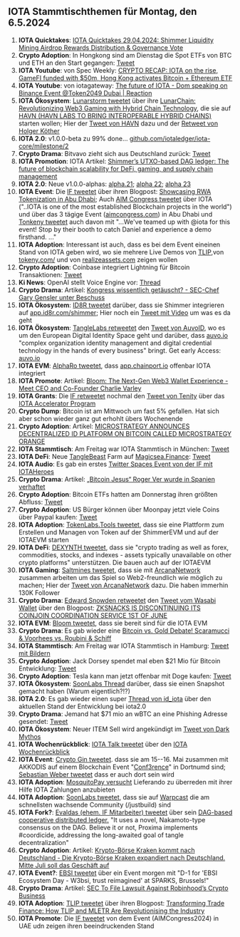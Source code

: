 ## IOTA Stammtischthemen für Montag, den 6.5.2024

1. **IOTA Quicktakes**: [IOTA Quicktakes 29.04.2024: Shimmer Liquidity Mining Airdrop Rewards Distribution & Governance Vote](https://youtu.be/D0GOMWOwuF4?si=LrexbtKF_rEBmxUh)
2. **Crypto Adoption**: In Hongkong sind am Dienstag die Spot ETFs von BTC und ETH an den Start gegangen: [Tweet](https://x.com/blocktrainer/status/1785247933987762546)
3. **IOTA Youtube**: von Spec Weekly: [CRYPTO RECAP: IOTA on the rise, GameFI funded with $50m, Hong Kong activates Bitcoin + Ethereum ETF](https://www.youtube.com/watch?v=j1lQCkgXI_0)
4. **IOTA Youtube**: von iotagateway: [The future of IOTA - Dom speaking on Binance Event @Token2049 Dubai | Reaction](https://www.youtube.com/watch?v=ywYJJIpTcuI)
5. **IOTA Ökosystem**: [Lunarstorm tweetet](https://x.com/lunarstorm_web3/status/1785248635954872337) über ihre [LunarChain: Revolutionizing Web3 Gaming with Hybrid Chain Technology](https://lunarstorm.io/news/introducing-lunar-chain-revolutionizing-web3-gaming-with-hybrid-chain-technology), die sie auf [HAVN (HAVN LABS TO BRING INTEROPERABLE HYBRID CHAINS)](https://twitter.com/HAVN_network) starten wollen; Hier der [Tweet von HAVN](https://x.com/HAVN_network/status/1785248723217400032) dazu und der [Retweet von Holger Köther](https://x.com/HolgerKoether/status/1785254691036631250) 
6. **IOTA 2.0**: v1.0.0-beta zu 99% done... [github.com/iotaledger/iota-core/milestone/2](https://github.com/iotaledger/iota-core/milestone/2)
7. **Crypto Drama**: Bitvavo zieht sich aus Deutschland zurück: [Tweet](https://x.com/bitcoin2go/status/1785258816558223478)
8. **IOTA Promotion**: IOTA Artikel: [Shimmer’s UTXO-based DAG ledger: The future of blockchain scalability for DeFi, gaming, and supply chain management](https://chainaffairs.com/shimmers-utxo-based-dag-ledger-the-future-of-blockchain-scalability-for-defi-gaming-and-supply-chain-management/)
9. **IOTA 2.0**: Neue v1.0.0-alphas: [alpha.21](https://github.com/iotaledger/iota-core/releases/tag/v1.0.0-alpha.21); [alpha 22](https://github.com/iotaledger/iota-core/releases/tag/v1.0.0-alpha.22); [alpha 23](https://github.com/iotaledger/iota-core/releases/tag/v1.0.0-alpha.23)
10. **IOTA Event**: Die [IF tweetet](https://x.com/iota/status/1785293036638876044) über ihren Blogpost: [Showcasing RWA Tokenization in Abu Dhabi](https://blog.iota.org/iota-aim-congress-2024/); Auch [AIM Congress tweetet](https://x.com/AIM_Congress/status/1784968383919739208) über IOTA ("..IOTA is one of the most established Blockchain projects in the world") und über das 3 tägige Event ([aimcongress.com](https://aimcongress.com/)) in Abu Dhabi und [Tonkeny tweetet](https://x.com/TokenySolutions/status/1785942300650016934) auch davon mit "...We've teamed up with 
@iota for this event! Stop by their booth to catch Daniel and experience a demo firsthand. ..."
11. **IOTA Adoption**: Interessant ist auch, dass es bei dem Event eineinen Stand von IOTA geben wird, wo sie mehrere Live Demos von [TLIP](https://www.tlip.io/),von [tokeny.com/](https://tokeny.com/) und von [realizeassets.com](https://www.realizeassets.com/) zeigen wollen
12. **Crypto Adoption**: Coinbase integriert Lightning für Bitcoin Transaktionen: [Tweet](https://x.com/coinbase/status/1785309426691273092)
13. **Ki News**: OpenAI stellt Voice Engine vor: [Thread](https://x.com/hey_madni/status/1784982570482155808)
14. **Crypto Drama**: Artikel: [Kongress wissentlich getäuscht? - SEC-Chef Gary Gensler unter Beschuss](https://www.btc-echo.de/schlagzeilen/sec-chef-gary-gensler-unter-beschuss-183522/)
15. **IOTA Ökosystem**: [ID8R tweetet](https://x.com/ID8R_com/status/1785646618899005525) darüber, dass sie Shimmer integrieren auf [app.id8r.com/shimmer](https://app.id8r.com/shimmer); Hier noch ein [Tweet mit Video](https://x.com/ID8R_com/status/1786372871687995619) um was es da geht
16. **IOTA Ökosystem**: [TangleLabs retweetet](https://x.com/Tangle_Labs/status/1785670555892424785) den [Tweet von AuvoID](https://x.com/AuvoDigital/status/1785669437279936897), wo es um den European Digital Identity Space geht und darüber, dass [auvo.io](https://www.auvo.io/) "complex organization identity management and digital credential technology in the hands of every business" bringt. Get early Access: [auvo.io](https://www.auvo.io/)
17. **IOTA EVM**: [AlphaRo tweetet](), dass [app.chainport.io](https://app.chainport.io/) offenbar IOTA integriert
18. **IOTA Promote**: Artikel: [Bloom: The Next-Gen Web3 Wallet Experience - Meet CEO and Co-Founder Charlie Varley](https://blockster.com/bloom-the-next-gen-web3-wallet-experience-meet-ceo-and-co-founder-charlie-varley)
19. **IOTA Grants**: Die [IF retweetet](https://x.com/iota/status/1785540278444499295) nochmal den [Tweet von Tenity](https://x.com/tenity_global/status/1785466665913766195) über das [IOTA Accelerator Program](https://www.tenity.com/programs/iota-apac-accelerator?hss_channel=tw-748546152182779904)
20. **Crypto Dump**: Bitcoin ist am Mittwoch um fast 5% gefallen. Hat sich aber schon wieder ganz gut erhohlt übers Wochenende
21. **Crypto Adoption**: Artikel: [MICROSTRATEGY ANNOUNCES DECENTRALIZED ID PLATFORM ON BITCOIN CALLED MICROSTRATEGY ORANGE](https://bitcoinmagazine.com/business/microstrategy-announces-decentralized-id-platform-on-bitcoin-called-microstrategy-orange)
22. **IOTA Stammtisch**: Am Freitag war IOTA Stammtisch in München: [Tweet](https://x.com/IotaMunchen/status/1784882047338590607)
23. **IOTA DeFi**: Neue [TangleBeast](https://twitter.com/tanglebeasts) Farm auf [Magicsea.Finance](https://magicsea.finance/home): [Tweet](https://x.com/MagicSeaDEX/status/1786274492936782020)
24. **IOTA Audio**: Es gab ein erstes [Twitter Spaces Event von der IF mit IOTAHeroes](https://x.com/iota/status/1786002107344028091)
25. **Crypto Drama**: Artikel: [„Bitcoin Jesus“ Roger Ver wurde in Spanien verhaftet](https://bitcoinblog.de/2024/05/02/bitcoin-jesus-roger-ver-in-spanien-verhaftet/)
26. **Crypto Adoption**: Bitcoin ETFs hatten am Donnerstag ihren größten Abfluss: [Tweet](https://x.com/rovercrc/status/1786020314457030680)
27. **Crypto Adoption**: US Bürger können über Moonpay jetzt viele Coins über Paypal kaufen: [Tweet](https://x.com/AltcoinDailyio/status/1786150698536878146)
28. **IOTA Adoption**: [TokenLabs.Tools tweetet](https://x.com/TokenLabsTools/status/1785722361154601313), dass sie eine Plattform zum Erstellen und Managen von Token auf der ShimmerEVM und auf der IOTAEVM starten
29. **IOTA DeFi**: [DEXYNTH tweetet](https://x.com/DEXYNTH/status/1786298396669829453), dass sie "crypto trading as well as forex, commodities, stocks, and indexes - assets typically unavailable on other crypto platforms" unterstützen. Die bauen auch auf der IOTAEVM
30. **IOTA Gaming**: [Saltmines tweetet](https://x.com/SaltminesCo/status/1786310924267356299), dass sie mit [ArcanaNetwork](https://twitter.com/ArcanaNetwork) zusammen arbeiten um das Spiel so Web2-freundlich wie möglich zu machen; Hier der [Tweet von ArcanaNetwork](https://x.com/ArcanaNetwork/status/1786440583612969068) dazu. Die haben immerhin 130K Follower
31. **Crypto Drama**: [Edward Snowden retweetet](https://x.com/Snowden/status/1786170805728039127) den [Tweet vom Wasabi Wallet](https://x.com/wasabiwallet/status/1786083838415769673) über den Blogpost: [ZKSNACKS IS DISCONTINUING ITS COINJOIN COORDINATION SERVICE 1ST OF JUNE](https://blog.wasabiwallet.io/zksnacks-is-discontinuing-its-coinjoin-coordination-service-1st-of-june/)
32. **IOTA EVM**: [Bloom tweetet](https://x.com/bloomwalletio/status/1786439801467744486), dass sie bereit sind für die IOTA EVM
33. **Crypto Drama**: Es gab wieder eine [Bitcoin vs. Gold Debate! Scaramucci & Voorhees vs. Roubini & Schiff](https://www.youtube.com/watch?v=kZFmgfCakXc)
34. **IOTA Stammtisch**: Am Freitag war IOTA Stammtisch in Hamburg: [Tweet mit Bildern](https://x.com/TanglenautX/status/1786807742448964012)
35. **Crypto Adoption**: Jack Dorsey spendet mal eben $21 Mio für Bitcoin Entwicklung: [Tweet](https://x.com/BTC_Archive/status/1786749579263615113)
36. **Crypto Adoption**: Tesla kann man jetzt offenbar mit Doge kaufen: [Tweet](https://x.com/martypartymusic/status/1786715871790137712)
37. **IOTA Ökosystem**: [SoonLabs Thread](https://x.com/soon_labs/status/1786464178565460048) darüber, dass sie einen Snapshot gemacht haben (Warum eigentlich?!?)
38. **IOTA 2.0**: Es gab wieder einen super [Thread von id_iota](https://x.com/id_iota/status/1787140864742994180) über den aktuellen Stand der Entwicklung bei iota2.0
39. **Crypto Drama**: Jemand hat $71 mio an wBTC an eine Phishing Adresse gesendet: [Tweet](https://x.com/LayahHeilpern/status/1786570564355715126)
40. **IOTA Ökosystem**: Neuer ITEM Sell wird angekündigt im [Tweet von Dark Mythos](https://x.com/DarkMythosIOTA/status/1786878468963144122)
41. **IOTA Wochenrückblick**: [IOTA Talk tweetet](https://x.com/Iota_Talk_/status/1787015756602818979) über den [IOTA Wochenrückblick](https://www.iota-talk.com/index.php?article/392-wochenr%C3%BCckblick-vom-28-april-bis-4-mai-2024/)
42. **IOTA Event**: [Crypto Gin tweetet](https://x.com/Crypto_Gin21/status/1787100404032913656). dass sie am 15--16. Mai zusammen mit AKKODIS auf einem Blockchain Event "[Conf3rence](https://twitter.com/conf3rence)" in Dortnumd sind; [Sebastian Weber tweetet](https://x.com/Sebasti65365174/status/1787440113074446477) dass er auch dort sein wird
43. **IOTA Adoption**: [MosquitoPay versucht](https://x.com/MosquitoPay/status/1787159374852444371) Lieferando zu überreden mit ihrer Hilfe IOTA Zahlungen anzubieten
44. **IOTA Adoption**: [SoonLabs tweetet](https://x.com/soon_labs/status/1787347586405544376), dass sie auf [Warpcast](https://t.co/BRaw4CNvEE) die am schnellsten wachsende Community (/justbuild) sind
45. **IOTA Fork?**: [Evaldas (ehem. IF Mitarbeiter) tweetet](https://x.com/lunfardo314/status/1787373342267203716) über sein [DAG-based cooperative distributed ledger.](https://github.com/lunfardo314/proxima) "It uses a novel, Nakamoto-type consensus on the DAG.  Believe it or not, Proxima implements #coordicide, addressing the long-awaited goal of tangle decentralization"
46. **Crypto Adoption**: Artikel: [Krypto-Börse Kraken kommt nach Deutschland - Die Krypto-Börse Kraken expandiert nach Deutschland. Mitte Juli soll das Geschäft auf](https://www.btc-echo.de/schlagzeilen/krypto-boerse-kraken-kommt-nach-deutschland-183717/)
47. **IOTA Event?**: [EBSI tweetet](https://x.com/EU_EBSI/status/1787474437672955982) über ein Event morgen mit "D-1 for 'EBSI Ecosystem Day - W3bsi, trust reimagined' at SPARKS, Brussels!"
48. **Crypto Drama**: Artikel: [SEC To File Lawsuit Against Robinhood’s Crypto Business](https://watcher.guru/news/sec-to-file-lawsuit-against-robinhoods-crypto-business#google_vignette)
49. **IOTA Adoption**: [TLIP tweetet](https://x.com/TLIP_io/status/1787502748612669716) über ihren Blogpost: [Transforming Trade Finance: How TLIP and MLETR Are Revolutionising the Industry](https://medium.com/@tlip.io/transforming-trade-finance-how-tlip-and-mletr-are-revolutionising-the-industry-0ec6f7dc3fb2)
50. **IOTA Promote**: Die [IF tweetet](https://x.com/iota/status/1787506381156762082) von dem Event (AIMCongress2024) in UAE udn zeigen ihren beeindruckenden Stand
